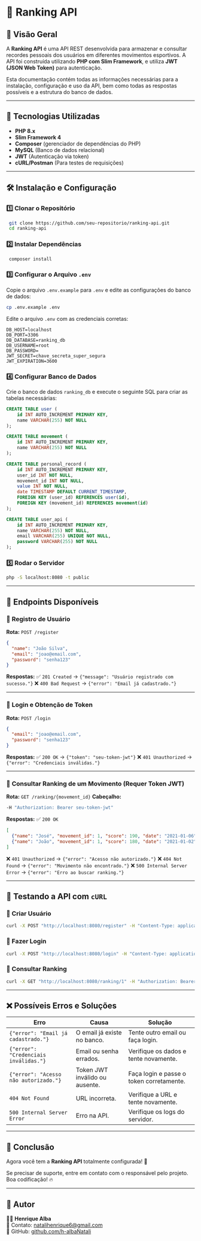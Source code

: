 # 📌 Ranking API

## 📖 Visão Geral
A **Ranking API** é uma API REST desenvolvida para armazenar e consultar recordes pessoais dos usuários em diferentes movimentos esportivos. A API foi construída utilizando **PHP com Slim Framework**, e utiliza **JWT (JSON Web Token)** para autenticação.

Esta documentação contém todas as informações necessárias para a instalação, configuração e uso da API, bem como todas as respostas possíveis e a estrutura do banco de dados.

---

## 📌 Tecnologias Utilizadas

- **PHP 8.x**
- **Slim Framework 4**
- **Composer** (gerenciador de dependências do PHP)
- **MySQL** (Banco de dados relacional)
- **JWT** (Autenticação via token)
- **cURL/Postman** (Para testes de requisições)

---

## 🛠️ Instalação e Configuração

### 1️⃣ **Clonar o Repositório**
```sh
 git clone https://github.com/seu-repositorio/ranking-api.git
 cd ranking-api
```

### 2️⃣ **Instalar Dependências**
```sh
 composer install
```

### 3️⃣ **Configurar o Arquivo `.env`**
Copie o arquivo `.env.example` para `.env` e edite as configurações do banco de dados:
```sh
cp .env.example .env
```

Edite o arquivo `.env` com as credenciais corretas:
```
DB_HOST=localhost
DB_PORT=3306
DB_DATABASE=ranking_db
DB_USERNAME=root
DB_PASSWORD=
JWT_SECRET=chave_secreta_super_segura
JWT_EXPIRATION=3600
```

### 4️⃣ **Configurar Banco de Dados**
Crie o banco de dados `ranking_db` e execute o seguinte SQL para criar as tabelas necessárias:

```sql
CREATE TABLE user (
    id INT AUTO_INCREMENT PRIMARY KEY,
    name VARCHAR(255) NOT NULL
);

CREATE TABLE movement (
    id INT AUTO_INCREMENT PRIMARY KEY,
    name VARCHAR(255) NOT NULL
);

CREATE TABLE personal_record (
    id INT AUTO_INCREMENT PRIMARY KEY,
    user_id INT NOT NULL,
    movement_id INT NOT NULL,
    value INT NOT NULL,
    date TIMESTAMP DEFAULT CURRENT_TIMESTAMP,
    FOREIGN KEY (user_id) REFERENCES user(id),
    FOREIGN KEY (movement_id) REFERENCES movement(id)
);

CREATE TABLE user_api (
    id INT AUTO_INCREMENT PRIMARY KEY,
    name VARCHAR(255) NOT NULL,
    email VARCHAR(255) UNIQUE NOT NULL,
    password VARCHAR(255) NOT NULL
);
```

### 5️⃣ **Rodar o Servidor**
```sh
php -S localhost:8080 -t public
```

---

## 📌 Endpoints Disponíveis

### 🔹 **Registro de Usuário**
**Rota:** `POST /register`
```json
{
  "name": "João Silva",
  "email": "joao@email.com",
  "password": "senha123"
}
```
**Respostas:**
✅ `201 Created` → `{"message": "Usuário registrado com sucesso."}`
❌ `400 Bad Request` → `{"error": "Email já cadastrado."}`

---
### 🔹 **Login e Obtenção de Token**
**Rota:** `POST /login`
```json
{
  "email": "joao@email.com",
  "password": "senha123"
}
```
**Respostas:**
✅ `200 OK` → `{"token": "seu-token-jwt"}`
❌ `401 Unauthorized` → `{"error": "Credenciais inválidas."}`

---
### 🔹 **Consultar Ranking de um Movimento** (Requer Token JWT)
**Rota:** `GET /ranking/{movement_id}`
**Cabeçalho:**
```sh
-H "Authorization: Bearer seu-token-jwt"
```

**Respostas:**
✅ `200 OK`
```json
[
  {"name": "José", "movement_id": 1, "score": 190, "date": "2021-01-06"},
  {"name": "João", "movement_id": 1, "score": 180, "date": "2021-01-02"}
]
```
❌ `401 Unauthorized` → `{"error": "Acesso não autorizado."}`
❌ `404 Not Found` → `{"error": "Movimento não encontrado."}`
❌ `500 Internal Server Error` → `{"error": "Erro ao buscar ranking."}`

---

## 🚀 Testando a API com `cURL`

### **📌 Criar Usuário**
```sh
curl -X POST "http://localhost:8080/register" -H "Content-Type: application/json" -d "{ \"name\": \"João Silva\", \"email\": \"joao@email.com\", \"password\": \"senha123\" }"
```

### **📌 Fazer Login**
```sh
curl -X POST "http://localhost:8080/login" -H "Content-Type: application/json" -d "{ \"email\": \"joao@email.com\", \"password\": \"senha123\" }"
```

### **📌 Consultar Ranking**
```sh
curl -X GET "http://localhost:8080/ranking/1" -H "Authorization: Bearer SEU_TOKEN"
```

---

## ❌ Possíveis Erros e Soluções

| **Erro** | **Causa** | **Solução** |
|----------|----------|-------------|
| `{"error": "Email já cadastrado."}` | O email já existe no banco. | Tente outro email ou faça login. |
| `{"error": "Credenciais inválidas."}` | Email ou senha errados. | Verifique os dados e tente novamente. |
| `{"error": "Acesso não autorizado."}` | Token JWT inválido ou ausente. | Faça login e passe o token corretamente. |
| `404 Not Found` | URL incorreta. | Verifique a URL e tente novamente. |
| `500 Internal Server Error` | Erro na API. | Verifique os logs do servidor. |

---

## 📌 Conclusão
Agora você tem a **Ranking API** totalmente configurada! 🚀

Se precisar de suporte, entre em contato com o responsável pelo projeto. Boa codificação! 🔥


---

## 📌 **Autor**
👨‍💻 **Henrique Alba**  
💎 Contato: [natalihenrique6@gmail.com](mailto:natalihenrique6@gmail.com)  
🔗 GitHub: [github.com/h-albaNatali](https://github.com/h-albaNatali)

